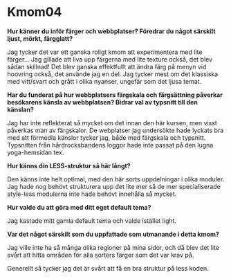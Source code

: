 Kmom04
===============================

__Hur känner du inför färger och webbplatser? Föredrar du något särskilt ljust, mörkt, färgglatt?__

Jag tycker det var ett ganska roligt kmom att experimentera med lite färger...
Jag gillade att liva upp färgerna med lite texture också, det blev sådan skillnad!
Det blev ganska effektfullt att ändra färg på menyn vid hoovring också, det använde jag en del.
Jag tycker mest om det klassiska med vitt/svart och grått i olika nyanser, ungefär som det ljusa temat.

__Har du funderat på hur webbplatsers färgskala och färgsättning påverkar besökarens känsla av webbplatsen? Bidrar val av typsnitt till den känslan?__

Jag har inte reflekterat så mycket om det innan den här kursen, men visst påverkas man av färgskalor.
De webplatser jag undersökte hade lyckats bra med att förmedla känslor tycker jag, både med färgskala och typsnitt.
Typsnitten från hårdrocksbandens loggor hade inte passat på den lugna yoga-hemsidan tex.

__Hur känns din LESS-struktur så här långt?__

Den känns inte helt optimal, med den här sorts uppdelningar i olika moduler. Jag hade nog behövt strukturera upp det lite mer så de mer specialiserade style-less modulerna inte hade behövt innehålla så mycket.

__Hur valde du att göra med ditt eget default tema?__

Jag kastade mitt gamla default tema och valde istället light.

__Var det något särskilt som du uppfattade som utmanande i detta kmom?__

Jag ville inte ha så många olika regioner på mina sidor, och då blev det lite svårt att hitta områden för alla sorters färger som det var krav på.

Generellt så tycker jag det är svårt att få en bra struktur på less koden.
